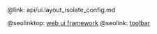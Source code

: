 @link: api/ui.layout_isolate_config.md

@seolinktop: [web ui framework](https://webix.com)
@seolink: [toolbar](https://webix.com/widget/toolbar/)